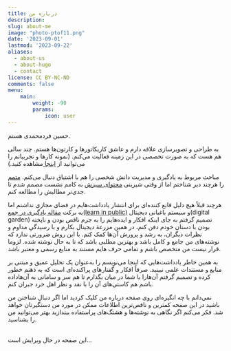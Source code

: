 ```yaml
---
title: درباره من
description:
slug: about-me
image: "photo-ptof11.png"
date: '2023-09-01'
lastmod: '2023-09-22'
aliases:
  - about-us
  - about-hugo
  - contact
license: CC BY-NC-ND
comments: false
menu:
    main: 
        weight: -90
        params:
            icon: user
---
```


حسین فردمحمدی هستم.

به طراحی و تصویرسازی علاقه دارم و عاشق کاریکاتورها و کارتون‌ها هستم. چند سالی هم هست که به صورت تخصصی در این زمینه فعالیت می‌کنم. (نمونه کارها و تجربیاتم را می‌توانید از [اینجا ](https://hoseinfm.ir)مشاهده کنید.)

مباحث مربوط به یادگیری و مدیریت دانش شخصی را هم با اشتیاق دنبال می‌کنم. [متمم](https://motamem.org/) را هرچند دیر شناختم اما از وقتی شیرینی [محتوای سبزش](https://motamem.org/%D9%85%D8%AD%D8%AA%D9%88%D8%A7%DB%8C-%D9%87%D9%85%DB%8C%D8%B4%D9%87-%D8%B3%D8%A8%D8%B2-%DA%86%DB%8C%D8%B3%D8%AA/) به کامم نشست مصمم شدم تا جدی‌تر مطالبش را مطالعه کنم.

هرچند قبلاً هیچ دلیل قانع کننده‌ای برای انتشار یادداشت‌هایم در فضای مجازی نداشتم اما به برکت [مقاله یادگیری در جمع(learn in public)](https://www.swyx.io/learn-in-public) و سیستم باغبانی دیجیتال(digital garden) تصمیم گرفتم به جای اینکه افکار و ایده‌هایم را به جرم ناقص بودن و ناپخته بودن با دستان خودم دفن کنم، در همین مزرعۀ دیجیتال بکارم و با رسیدگیِ مداوم و نظرات دیگران، به رشد و پرورش آن‌ها کمک کنم. با این روش ضرورتی ندارد که نوشته‌های من جامع و کامل باشد و بهترین مطلبی باشد که تا به حال نوشته شده. لزوما قرار نیست من متخصص باشم و تمامی حرف هایم مستند به منابع رسمی و معتبر باشد.

به همین خاطر یادداشت‌هایی که اینجا می‌نویسم را به‌عنوان یک تحلیل عمیق و مبتنی بر منابع و مستندات علمی نبینید. صرفاً افکار و گفتارهای پراکنده‌ای است که به ذهنم خطور کرده و تصمیم گرفتم آن‌هارا با شما در میان بگذارم تا هم سر و سامانی به آن‌هاداده باشم هم کاستی‌های آن را با نقد و نظر اهل خرد جبران کنم.

نمی‌دانم با چه انگیزه‌ای روی صفحه درباره من کلیک کردید اما اگر دنبال شناختن من باشید در این صفحه کمترین و ناقص‌ترین اطلاعات ممکن در مورد من دستگیرتان خواهد شد. فکر می‌کنم اگر نگاهی به نوشته‌ها و هشتگ‌های پراستفاده بیندازید بهتر می‌توانید من را بشناسید.


<br/>
این صفحه در حال ویرایش است...

###### ‌